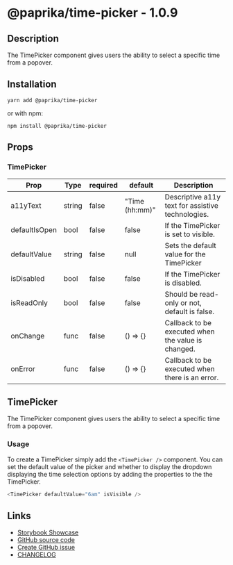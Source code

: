 <!-- start: Autogenerated - do not modify -->

# @paprika/time-picker - 1.0.9

## Description

The TimePicker component gives users the ability to select a specific time from a popover.

## Installation

```
yarn add @paprika/time-picker
```

or with npm:

```
npm install @paprika/time-picker
```

## Props

### TimePicker

| Prop          | Type   | required | default        | Description                                        |
| ------------- | ------ | -------- | -------------- | -------------------------------------------------- |
| a11yText      | string | false    | "Time (hh:mm)" | Descriptive a11y text for assistive technologies.  |
| defaultIsOpen | bool   | false    | false          | If the TimePicker is set to visible.               |
| defaultValue  | string | false    | null           | Sets the default value for the TimePicker          |
| isDisabled    | bool   | false    | false          | If the TimePicker is disabled.                     |
| isReadOnly    | bool   | false    | false          | Should be read-only or not, default is false.      |
| onChange      | func   | false    | () => {}       | Callback to be executed when the value is changed. |
| onError       | func   | false    | () => {}       | Callback to be executed when there is an error.    |

<!-- end: Autogenerated - do not modify -->
<!-- content -->

## TimePicker

The TimePicker component gives users the ability to select a specific time from a popover.

### Usage

To create a TimePicker simply add the `<TimePicker />` component. You can set the default value of the picker and whether to display the dropdown displaying the time selection options by adding the properties to the the TimePicker.

```js
<TimePicker defaultValue="6am" isVisible />
```

<!-- eoContent -->

## Links

- [Storybook Showcase](https://paprika.highbond.com/?path=/story/forms-timepicker--showcase)
- [GitHub source code](https://github.com/acl-services/paprika/tree/master/packages/TimePicker/src)
- [Create GitHub issue](https://github.com/acl-services/paprika/issues/new?label=[]&title=@paprika/time-picker%20[help]:%20your%20short%20description&body=%0A%23%20Help%20wanted%0A%0A%23%23%20Please%20write%20your%20question.%0A*A%20clear%20and%20concise%20description%20of%20what%20the%20question%20is*%0A%0A%23%23%20Additional%20context%0A*Add%20any%20other%20context%20or%20screenshots%20about%20your%20question%20here.*%0A)
- [CHANGELOG](https://github.com/acl-services/paprika/tree/master/packages/TimePicker/CHANGELOG.md)
